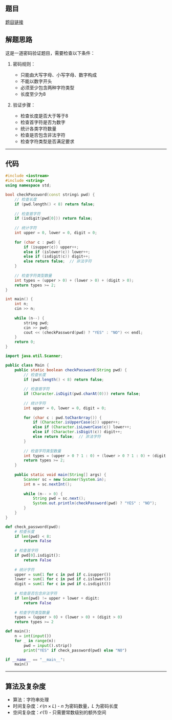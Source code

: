 ## 题目
[题目链接](https://www.nowcoder.com/practice/f2fbd8f61c564ca0b5feaa63ab42dae5?tpId=182&tqId=314272&sourceUrl=/exam/oj&channenl=wgithub&fromPut=wgithub)

## 解题思路

这是一道密码验证题目，需要检查以下条件：

1. 密码规则：
   - 只能由大写字母、小写字母、数字构成
   - 不能以数字开头
   - 必须至少包含两种字符类型
   - 长度至少为8

2. 验证步骤：
   - 检查长度是否大于等于8
   - 检查首字符是否为数字
   - 统计各类字符数量
   - 检查是否包含非法字符
   - 检查字符类型是否满足要求

---

## 代码

```cpp []
#include <iostream>
#include <string>
using namespace std;

bool checkPassword(const string& pwd) {
    // 检查长度
    if (pwd.length() < 8) return false;
    
    // 检查首字符
    if (isdigit(pwd[0])) return false;
    
    // 统计字符
    int upper = 0, lower = 0, digit = 0;
    
    for (char c : pwd) {
        if (isupper(c)) upper++;
        else if (islower(c)) lower++;
        else if (isdigit(c)) digit++;
        else return false;  // 非法字符
    }
    
    // 检查字符类型数量
    int types = (upper > 0) + (lower > 0) + (digit > 0);
    return types >= 2;
}

int main() {
    int n;
    cin >> n;
    
    while (n--) {
        string pwd;
        cin >> pwd;
        cout << (checkPassword(pwd) ? "YES" : "NO") << endl;
    }
    return 0;
}
```

```java []
import java.util.Scanner;

public class Main {
    public static boolean checkPassword(String pwd) {
        // 检查长度
        if (pwd.length() < 8) return false;
        
        // 检查首字符
        if (Character.isDigit(pwd.charAt(0))) return false;
        
        // 统计字符
        int upper = 0, lower = 0, digit = 0;
        
        for (char c : pwd.toCharArray()) {
            if (Character.isUpperCase(c)) upper++;
            else if (Character.isLowerCase(c)) lower++;
            else if (Character.isDigit(c)) digit++;
            else return false;  // 非法字符
        }
        
        // 检查字符类型数量
        int types = (upper > 0 ? 1 : 0) + (lower > 0 ? 1 : 0) + (digit > 0 ? 1 : 0);
        return types >= 2;
    }
    
    public static void main(String[] args) {
        Scanner sc = new Scanner(System.in);
        int n = sc.nextInt();
        
        while (n-- > 0) {
            String pwd = sc.next();
            System.out.println(checkPassword(pwd) ? "YES" : "NO");
        }
    }
}
```

```python []
def check_password(pwd):
    # 检查长度
    if len(pwd) < 8:
        return False
        
    # 检查首字符
    if pwd[0].isdigit():
        return False
        
    # 统计字符
    upper = sum(1 for c in pwd if c.isupper())
    lower = sum(1 for c in pwd if c.islower())
    digit = sum(1 for c in pwd if c.isdigit())
    
    # 检查是否包含非法字符
    if len(pwd) != upper + lower + digit:
        return False
        
    # 检查字符类型数量
    types = (upper > 0) + (lower > 0) + (digit > 0)
    return types >= 2

def main():
    n = int(input())
    for _ in range(n):
        pwd = input().strip()
        print("YES" if check_password(pwd) else "NO")

if __name__ == "__main__":
    main()
```

---

## 算法及复杂度
- 算法：字符串处理
- 时间复杂度：$\mathcal{O}(n \times L)$ - $n$ 为密码数量，$L$ 为密码长度
- 空间复杂度：$\mathcal{O}(1)$ - 只需要常数级别的额外空间
